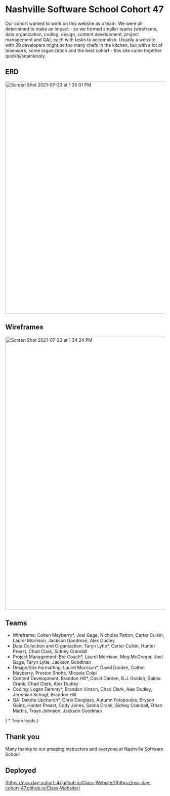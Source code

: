 # Nashville Software School Cohort 47 

Our cohort wanted to work on this website as a team. We were all determined to make an impact - so we formed smaller teams (wireframe, data organization, coding, design, content development, project management and QA), each with tasks to accomplish. Usually a website with 29 developers might be too many chefs in the kitchen, but with a lot of teamwork, some organization and the best cohort - this site came together quickly/seamlessly. 

## ERD

<img width="731" alt="Screen Shot 2021-07-23 at 1 35 01 PM" src="https://user-images.githubusercontent.com/78938657/126820159-a44d055f-33a3-4fb7-a4e9-9ce48570d01a.png">

## Wireframes

<img width="859" alt="Screen Shot 2021-07-23 at 1 34 24 PM" src="https://user-images.githubusercontent.com/78938657/126820162-0cb9c59e-c8cf-4c4e-b63c-b34ed8883c67.png">

## Teams

- Wireframe: Colten Mayberry*, Joel Gage, Nicholas Patton, Carter Culkin, Laurel Morrison, Jackson Goodman, Alex Dudley
- Data Collection and Organization: Taryn Lytle*, Carter Culkin, Hunter Preast, Chad Clark, Sidney Crandall
- Project Management: Bre Coach*, Laurel Morrison, Meg McGregor, Joel Gage, Taryn Lytle, Jackson Goodman
- Design/Site Formatting: Laurel Morrison*, David Darden, Colten Mayberry, Preston Shotts, Micaela Colpi
- Content Development: Brandon Hill*, David Darden, B.J. Golden, Salma Crank, Chad Clark, Alex Dudley
- Coding: Logan Demmy*, Brandon Vinson, Chad Clark, Alex Dudley, Jeremiah Schugt, Brandon Hill
- QA: Dakota Upchurch*, Chris Douglass, Autumn Fotopoulos, Bryson Goins, Hunter Preast, Cody Jones, Salma Crank, Sidney Crandall, Ethan Mathis, Traye Johnson, Jackson Goodman

( * Team leads )

## Thank you

Many thanks to our amazing instructors and everyone at Nashville Software School

## Deployed
[https://nss-day-cohort-47.github.io/Class-Website/](https://nss-day-cohort-47.github.io/Class-Website/)

